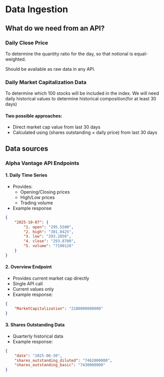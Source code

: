 # Data Ingestion

## What do we need from an API?

### Daily Close Price
To determine the quantity ratio for the day, so that notional is equal-weighted.

Should be available as raw data in any API.

### Daily Market Capitalization Data
To determine which 100 stocks will be included in the index. We will need daily historical values to determine historical composition(for at least 30 days)
#### Two possible approaches:
- Direct market cap value from last 30 days
- Calculated using (shares outstanding × daily price) from last 30 days

## Data sources

### Alpha Vantage API Endpoints

#### 1. Daily Time Series
- Provides:
  - Opening/Closing prices
  - High/Low prices
  - Trading volume
- Example response
```json
{
    "2025-10-07": {
        "1. open": "295.5500",
        "2. high": "301.0425",
        "3. low": "293.2850",
        "4. close": "293.8700",
        "5. volume": "7190126"
    }
}
```

#### 2. Overview Endpoint
- Provides current market cap directly
- Single API call
- Current values only
- Example response:
```json
{
    "MarketCapitalization": "2180000000000"
}
```

#### 3. Shares Outstanding Data
- Quarterly historical data
- Example response:
```json
{
    "date": "2025-06-30",
    "shares_outstanding_diluted": "7462000000",
    "shares_outstanding_basic": "7430000000"
}
```

